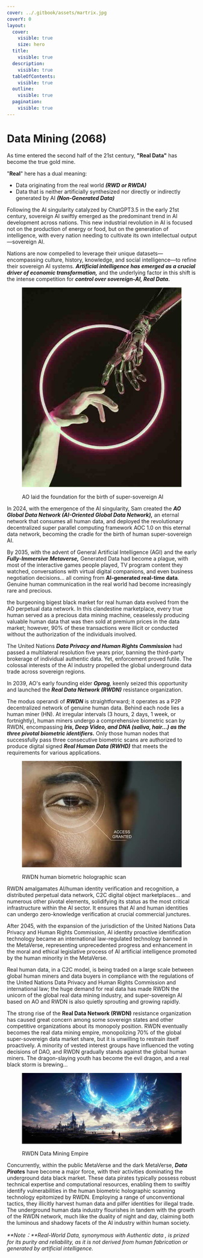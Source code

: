 ```yaml
---
cover: ../.gitbook/assets/martrix.jpg
coverY: 0
layout:
  cover:
    visible: true
    size: hero
  title:
    visible: true
  description:
    visible: true
  tableOfContents:
    visible: true
  outline:
    visible: true
  pagination:
    visible: true
---
```


# Data Mining (2068)

As time entered the second half of the 21st century, **"Real Data"** has become the true gold mine.

"**Real**" here has a dual meaning:

* Data originating from the real world _**(RWD or RWDA)**_
* Data that is neither artificially synthesized nor directly or indirectly generated by AI _**(Non-Generated Data)**_

Following the AI singularity catalyzed by ChatGPT3.5 in the early 21st century, sovereign AI swiftly emerged as the predominant trend in AI development across nations. This new industrial revolution in AI is focused not on the production of energy or food, but on the generation of intelligence, with every nation needing to cultivate its own intellectual output—sovereign AI.

Nations are now compelled to leverage their unique datasets—encompassing culture, history, knowledge, and social intelligence—to refine their sovereign AI systems. _**Artificial intelligence has emerged as a crucial driver of economic transformation,**_ and the underlying factor in this shift is the intense competition for _**control over sovereign-AI, Real Data.**_

<div align="left">

<figure><img src="../.gitbook/assets/b2.jpeg" alt=""><figcaption><p>AO laid the foundation for the birth of super-sovereign AI</p></figcaption></figure>

</div>

In 2024, with the emergence of the AI singularity, Sam created the _**AO Global Data Network (AI-Oriented Global Data Network),**_ an eternal network that consumes all human data, and deployed the revolutionary decentralized super parallel computing framework AOC 1.0 on this eternal data network, becoming the cradle for the birth of human super-sovereign AI.

By 2035, with the advent of General Artificial Intelligence (AGI) and the early _**Fully-Immersive Metaverse,**_ Generated Data had become a plague, with most of the interactive games people played, TV program content they watched, conversations with virtual digital companions, and even business negotiation decisions... all coming from **AI-generated real-time data**. Genuine human communication in the real world had become increasingly rare and precious.

the burgeoning bigest black market for real human data evolved from the AO perpetual data network. In this clandestine marketplace, every true human served as a precious data mining machine, ceaselessly producing valuable human data that was then sold at premium prices in the data market; however, 90% of these transactions were illicit or conducted without the authorization of the individuals involved.

The United Nations _**Data Privacy and Human Rights Commission**_ had passed a multilateral resolution five years prior, banning the third-party brokerage of individual authentic data. Yet, enforcement proved futile. The colossal interests of the AI industry propelled the global underground data trade across sovereign regions.

In 2039, AO's early founding elder _**Oprog**,_ keenly seized this opportunity and launched the _**Real Data Network (RWDN)**_ resistance organization.&#x20;

The modus operandi of _**RWDN**_ is straightforward; it operates as a P2P decentralized network of genuine human data. Behind each node lies a human miner (HN). At irregular intervals (3 hours, 2 days, 1 week, or fortnightly), human miners undergo a comprehensive biometric scan by RWDN, encompassing _**Iris, Deep Video, and DNA (saliva, hair...) as the three pivotal biometric identifiers.**_ Only those human nodes that successfully pass three consecutive biometric scans are authorized to produce digital signed _**Real Human Data (RWHD)**_ that meets the requirements for various applications.

<div align="left">

<figure><img src="../.gitbook/assets/eyescaner1.jpg" alt=""><figcaption><p>RWDN human biometric holographic scan</p></figcaption></figure>

</div>

RWDN amalgamates AI/human identity verification and recognition, a distributed perpetual data network, C2C digital object marketplaces... and numerous other pivotal elements, solidifying its status as the most critical infrastructure within the AI sector. It ensures that AI and human identities can undergo zero-knowledge verification at crucial commercial junctures.

After 2045, with the expansion of the jurisdiction of the United Nations Data Privacy and Human Rights Commission, AI identity proactive identification technology became an international law-regulated technology banned in the MetaVerse, representing unprecedented progress and enhancement in the moral and ethical legislative process of AI artificial intelligence promoted by the human minority in the MetaVerse.

Real human data, in a C2C model, is being traded on a large scale between global human miners and data buyers in compliance with the regulations of the United Nations Data Privacy and Human Rights Commission and international law; the huge demand for real data has made RWDN the unicorn of the global real data mining industry, and super-sovereign AI based on AO and RWDN is also quietly sprouting and growing rapidly.

The strong rise of the **Real Data Network (RWDN)** resistance organization has caused great concern among some sovereign states and other competitive organizations about its monopoly position. RWDN eventually becomes the real data mining empire, monopolizing 70% of the global super-sovereign data market share, but it is unwilling to restrain itself proactively. A minority of vested interest groups have influenced the voting decisions of DAO, and RWDN gradually stands against the global human miners. The dragon-slaying youth has become the evil dragon, and a real black storm is brewing...

<figure><img src="../.gitbook/assets/b4.jpg" alt=""><figcaption><p>RWDN Data Mining Empire</p></figcaption></figure>

Concurrently, within the public MetaVerse and the dark MetaVerse, _**Data Pirate**_**s** have become a major force, with their activities dominating the underground data black market. These data pirates typically possess robust technical expertise and computational resources, enabling them to swiftly identify vulnerabilities in the human biometric holographic scanning technology epitomized by RWDN. Employing a range of unconventional tactics, they illicitly harvest human data and pilfer identities for illegal trade. The underground human data industry flourishes in tandem with the growth of the RWDN network, much like the duality of night and day, claiming both the luminous and shadowy facets of the AI industry within human society.



_**Note：**Real-World Data, synonymous with Authentic data , is prized for its purity and reliability, as it is not derived from human fabrication or generated by artificial intelligence._
